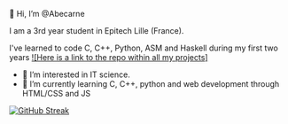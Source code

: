 👋 Hi, I’m @Abecarne

I am a 3rd year student in Epitech Lille (France).

I've learned to code C, C++, Python, ASM and Haskell during my first two years [![Here is a link to the repo within all my projects]](https://github.com/Abecarne/Epitech)

- 👀 I’m interested in IT science.
- 🌱 I’m currently learning C, C++, python and web development through HTML/CSS and JS

<!---
Abecarne/Abecarne is a ✨ special ✨ repository because its `README.md` (this file) appears on your GitHub profile.
You can click the Preview link to take a look at your changes.
--->

[![GitHub Streak](http://github-readme-streak-stats.herokuapp.com?user=Abecarne&theme=radical&hide_border=true)]()

